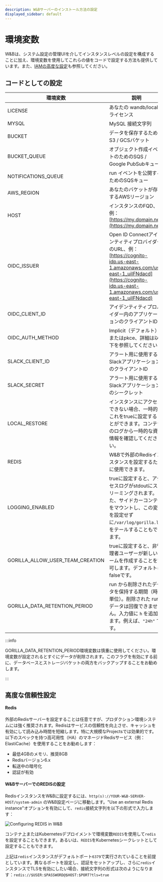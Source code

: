 ```yaml
---
description: W&Bサーバーのインストール方法の設定
displayed_sidebar: default
---
```



# 環境変数

W&Bは、システム設定の管理UIを介してインスタンスレベルの設定を構成することに加え、環境変数を使用してこれらの値をコードで設定する方法も提供しています。また、[IAMの高度な設定](./iam/advanced_env_vars.md)も参照してください。

## コードとしての設定

| 環境変数                         | 説明                                                                                                                                                                                     |
|----------------------------------|------------------------------------------------------------------------------------------------------------------------------------------------------------------------------------------|
| LICENSE                          | あなたの wandb/local ライセンス                                                                                                                                                          |
| MYSQL                            | MySQL 接続文字列                                                                                                                                                                         |
| BUCKET                           | データを保存するためのS3 / GCSバケット                                                                                                                                                     |
| BUCKET_QUEUE                     | オブジェクト作成イベントのためのSQS / Google PubSubキュー                                                                                                                                 |
| NOTIFICATIONS_QUEUE              | run イベントを公開するためのSQSキュー                                                                                                                                                     |
| AWS_REGION                       | あなたのバケットが存在するAWSリージョン                                                                                                                                                   |
| HOST                             | インスタンスのFQD、例：[https://my.domain.net](https://my.domain.net)                                                                                                                    |
| OIDC_ISSUER                      | Open ID ConnectアイデンティティプロバイダーのURL、例：[https://cognito-idp.us-east-1.amazonaws.com/us-east-1_uiIFNdacd](https://cognito-idp.us-east-1.amazonaws.com/us-east-1_uiIFNdacd) |
| OIDC_CLIENT_ID                   | アイデンティティプロバイダー内のアプリケーションのクライアントID                                                                                                                          |
| OIDC_AUTH_METHOD                 | Implicit（デフォルト）またはpkce、詳細は以下を参照してください                                                                                                                              |
| SLACK_CLIENT_ID                  | アラート用に使用するSlackアプリケーションのクライアントID                                                                                                                                  |
| SLACK_SECRET                     | アラート用に使用するSlackアプリケーションのシークレット                                                                                                                                    |
| LOCAL_RESTORE                    | インスタンスにアクセスできない場合、一時的にこれをtrueに設定することができます。コンテナのログから一時的な資格情報を確認してください。                                               |
| REDIS                            | W&Bで外部のRedisインスタンスを設定するために使用できます。                                                                                                                               |
| LOGGING_ENABLED                  | trueに設定すると、アクセスログがstdoutにストリーミングされます。また、サイドカーコンテナをマウントし、この変数を設定せずに`/var/log/gorilla.log`をテールすることもできます。                   |
| GORILLA_ALLOW_USER_TEAM_CREATION | trueに設定すると、非管理者ユーザーが新しいチームを作成することを許可します。デフォルトはfalseです。                                                                                       |
| GORILLA_DATA_RETENTION_PERIOD | run から削除されたデータを保持する期間（時間単位）。削除された run データは回復できません。入力値に `h` を追加します。例えば、`"24h"` です。                                                 |



:::info

GORILLA_DATA_RETENTION_PERIOD環境変数は慎重に使用してください。環境変数が設定されるとすぐにデータが削除されます。このフラグを有効にする前に、データベースとストレージバケットの両方をバックアップすることをお勧めします。

:::

## 高度な信頼性設定

#### Redis

外部のRedisサーバーを設定することは任意ですが、プロダクション環境システムには強く推奨されます。Redisはサービスの信頼性を向上させ、キャッシュを有効にして読み込み時間を短縮します。特に大規模なProjectsでは効果的です。以下のスペックを持つ高可用性（HA）のマネージドRedisサービス（例：ElastiCache）を使用することをお勧めします：

- 最低4GBのメモリ、推奨8GB
- Redisバージョン6.x
- 転送中の暗号化
- 認証が有効

#### W&BサーバーでのREDISの設定

RedisインスタンスをW&Bに設定するには、`http(s)://YOUR-W&B-SERVER-HOST/system-admin` のW&B設定ページに移動します。"Use an external Redis instance"オプションを有効にして、`redis`接続文字列を以下の形式で入力します：

![Configuring REDIS in W&B](/images/hosting/configure_redis.png)

コンテナ上またはKubernetesデプロイメントで環境変数`REDIS`を使用して`redis`を設定することもできます。あるいは、`REDIS`をKubernetesシークレットとして設定することもできます。

上記は`redis`インスタンスがデフォルトポート`6379`で実行されていることを前提としています。異なるポートを設定し、認証をセットアップし、さらに`redis`インスタンスでTLSを有効にしたい場合、接続文字列の形式は次のようになります：`redis://$USER:$PASSWORD@$HOST:$PORT?tls=true`